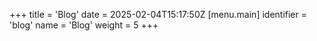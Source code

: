 +++
title = 'Blog'
date = 2025-02-04T15:17:50Z
[menu.main]
identifier = 'blog'
name = 'Blog'
weight = 5
+++


